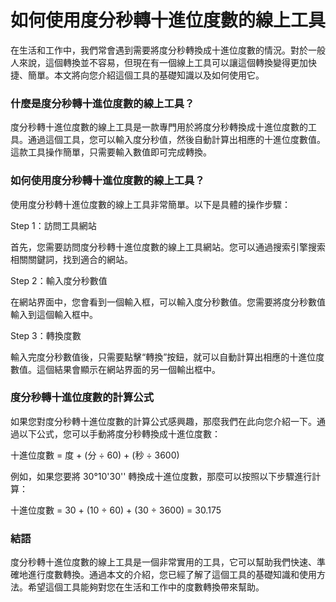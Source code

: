 如何使用度分秒轉十進位度數的線上工具
==================

在生活和工作中，我們常會遇到需要將度分秒轉換成十進位度數的情況。對於一般人來說，這個轉換並不容易，但現在有一個線上工具可以讓這個轉換變得更加快捷、簡單。本文將向您介紹這個工具的基礎知識以及如何使用它。

### 什麼是度分秒轉十進位度數的線上工具？

度分秒轉十進位度數的線上工具是一款專門用於將度分秒轉換成十進位度數的工具。通過這個工具，您可以輸入度分秒值，然後自動計算出相應的十進位度數值。這款工具操作簡單，只需要輸入數值即可完成轉換。

### 如何使用度分秒轉十進位度數的線上工具？

使用度分秒轉十進位度數的線上工具非常簡單。以下是具體的操作步驟：

Step 1：訪問工具網站

首先，您需要訪問度分秒轉十進位度數的線上工具網站。您可以通過搜索引擎搜索相關關鍵詞，找到適合的網站。

Step 2：輸入度分秒數值

在網站界面中，您會看到一個輸入框，可以輸入度分秒數值。您需要將度分秒數值輸入到這個輸入框中。

Step 3：轉換度數

輸入完度分秒數值後，只需要點擊“轉換”按鈕，就可以自動計算出相應的十進位度數值。這個結果會顯示在網站界面的另一個輸出框中。

### 度分秒轉十進位度數的計算公式

如果您對度分秒轉十進位度數的計算公式感興趣，那麼我們在此向您介紹一下。通過以下公式，您可以手動將度分秒轉換成十進位度數：

十進位度數 = 度 + (分 ÷ 60) + (秒 ÷ 3600)

例如，如果您要將 30°10'30'' 轉換成十進位度數，那麼可以按照以下步驟進行計算：

十進位度數 = 30 + (10 ÷ 60) + (30 ÷ 3600) = 30.175

### 結語

度分秒轉十進位度數的線上工具是一個非常實用的工具，它可以幫助我們快速、準確地進行度數轉換。通過本文的介紹，您已經了解了這個工具的基礎知識和使用方法。希望這個工具能夠對您在生活和工作中的度數轉換帶來幫助。